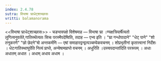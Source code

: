 ```yaml
---
index: 2.4.78
sutra: विभाषा घ्राधेट्शाच्छासः
vritti: balamanorama
---
```


<<विभाषा घ्राधेट्शाच्छासः>> - चङभावपक्षे विशेषमाह —  विभाषा घ्रा ।ण्यक्षत्रियार्षे॑त्यतो लुगित्यनुवर्तते,गातिस्थे॑त्यतः सिचः परस्मैपदेष्विति, तदाह —  एभ्य इति । "घ्रा गन्धोपादाने" "धेट् पाने" "शो तनूकरणे" "छो छेदने"षो अन्तकर्मणि — एषां समाहारद्वन्द्वत्पञ्चम्येकवचनम् । शोप्रभृतीनां कृतात्त्वानां निर्देशः । धेटःगातिस्थाघुपे॑ति नित्यं प्राप्ते, अन्येषामप्राप्ते वचनम् । अधुरिति ।उस्यपदान्ता॑दिति पररूपम् । अधाः अधातम् अधात । अधाम् अधाव अधाम ।